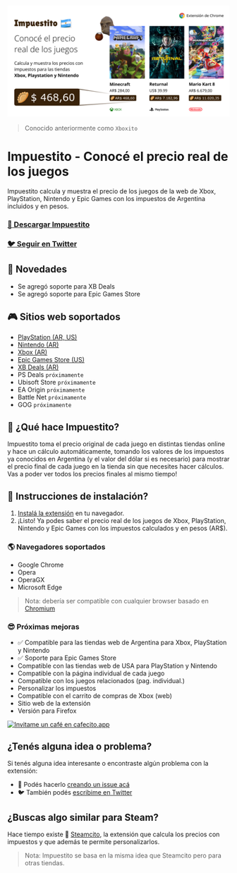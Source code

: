 ![Impuestito](/assets/impuestito-cover.jpg "Impuestito Cover")

> Conocido anteriormente como `Xboxito`

# Impuestito - Conocé el precio real de los juegos

Impuestito calcula y muestra el precio de los juegos de la web de Xbox, PlayStation, Nintendo y Epic Games con los impuestos de Argentina incluidos y en pesos.

### [🎁 Descargar Impuestito](https://chrome.google.com/webstore/detail/impuestito/kodbfkngjgckpmipedoomkdhhihioaio/related?hl=es)
### [🐦 Seguir en Twitter](https://twitter.com/GamePassDayOne/status/1480886877490143232)

## 🎉 Novedades

- Se agregó soporte para XB Deals
- Se agregó soporte para Epic Games Store

## 🎮 Sitios web soportados

- [PlayStation (AR, US)](https://store.playstation.com/es-ar/category/35027334-375e-423b-b500-0d4d85eff784)
- [Nintendo (AR)](https://store.nintendo.com.ar/)
- [Xbox (AR)](https://www.xbox.com/es-ar/games/all-games)
- [Epic Games Store (US)](https://www.epicgames.com/store/en-US/)
- [XB Deals (AR)](https://xbdeals.net/ar-store)
- PS Deals `próximamente`
- Ubisoft Store `próximamente`
- EA Origin `próximamente`
- Battle Net `próximamente`
- GOG `próximamente`

## 🙋 ¿Qué hace Impuestito?

Impuestito toma el precio original de cada juego en distintas tiendas online y hace un cálculo automáticamente, tomando los valores de los impuestos ya conocidos en Argentina (y el valor del dólar si es necesario) para mostrar el precio final de cada juego en la tienda sin que necesites hacer cálculos. Vas a poder ver todos los precios finales al mismo tiempo!

## 📖 Instrucciones de instalación?

1. [Instalá la extensión](https://chrome.google.com/webstore/detail/impuestito/kodbfkngjgckpmipedoomkdhhihioaio/related?hl=es) en tu navegador.
2. ¡Listo! Ya podes saber el precio real de los juegos de Xbox, PlayStation, Nintendo y Epic Games con los impuestos calculados y en pesos (AR$).

### 🌎 Navegadores soportados

- Google Chrome
- Opera
- OperaGX
- Microsoft Edge

> Nota: debería ser compatible con cualquier browser basado en [Chromium](https://es.wikipedia.org/wiki/Chromium_(navegador))

### 😎 Próximas mejoras
- ✅ Compatible para las tiendas web de Argentina para Xbox, PlayStation y Nintendo
- ✅ Soporte para Epic Games Store
- Compatible con las tiendas web de USA para PlayStation y Nintendo
- Compatible con la página individual de cada juego
- Compatible con los juegos relacionados (pag. individual.)
- Personalizar los impuestos
- Compatible con el carrito de compras de Xbox (web)
- Sitio web de la extensión
- Versión para Firefox

[![Invitame un café en cafecito.app](https://cdn.cafecito.app/imgs/buttons/button_2.svg)](https://cafecito.app/impuestito)

## ¿Tenés alguna idea o problema?

Si tenés alguna idea interesante o encontraste algún problema con la extensión:

- 🐞 Podés hacerlo [creando un issue acá](https://github.com/lucasromerodb/impuestito/issues/new/choose)
- 🐦 También podés [escribime en Twitter](https://twitter.com/GamePassDayOne)

## ¿Buscas algo similar para Steam?

Hace tiempo existe 👑 [Steamcito](https://github.com/emilianog94/Steamcito-Precios-Steam-Argentina-Impuestos-Incluidos), la extensión que calcula los precios con impuestos y que además te permite personalizarlos.

> Nota: Impuestito se basa en la misma idea que Steamcito pero para otras tiendas.


